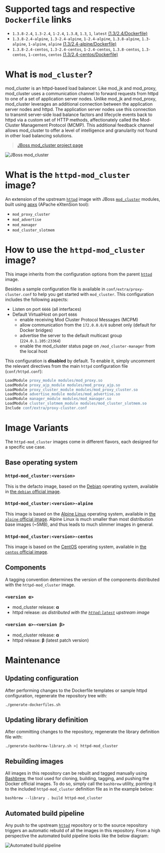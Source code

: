 # Supported tags and respective `Dockerfile` links

* `1.3.8-2.4`, `1.3-2.4`, `1-2.4`, `1.3.8`, `1.3`, `1`, `latest` [(1.3/2.4/Dockerfile)](https://github.com/antoineco/httpd-mod_cluster/blob/c680c86e92b6ccfc586201fa2a40462a83a8f7e5/1.3/2.4/Dockerfile)
* `1.3.8-2.4-alpine`, `1.3-2.4-alpine`, `1-2.4-alpine`, `1.3.8-alpine`, `1.3-alpine`, `1-alpine`, `alpine` [(1.3/2.4-alpine/Dockerfile)](https://github.com/antoineco/httpd-mod_cluster/blob/c680c86e92b6ccfc586201fa2a40462a83a8f7e5/1.3/2.4-alpine/Dockerfile)
* `1.3.8-2.4-centos`, `1.3-2.4-centos`, `1-2.4-centos`, `1.3.8-centos`, `1.3-centos`, `1-centos`, `centos` [(1.3/2.4-centos/Dockerfile)](https://github.com/antoineco/httpd-mod_cluster/blob/c680c86e92b6ccfc586201fa2a40462a83a8f7e5/1.3/2.4-centos/Dockerfile)

# What is `mod_cluster`?

mod_cluster is an httpd-based load balancer. Like mod_jk and mod_proxy, mod_cluster uses a communication channel to forward requests from httpd to one of a set of application server nodes. Unlike mod_jk and mod_proxy, mod_cluster leverages an additional connection between the application server nodes and httpd. The application server nodes use this connection to transmit server-side load balance factors and lifecycle events back to httpd via a custom set of HTTP methods, affectionately called the Mod-Cluster Management Protocol (MCMP). This additional feedback channel allows mod_cluster to offer a level of intelligence and granularity not found in other load balancing solutions.

> [JBoss mod_cluster project page][mod_cluster]

![JBoss mod_cluster][banner]

# What is the `httpd-mod_cluster` image?

An extension of the upstream [`httpd`][docker-httpd] image with JBoss [`mod_cluster`][mod_cluster] modules, built using [apxs][apxs] (APache eXtenSion tool):
* `mod_proxy_cluster`
* `mod_advertise`
* `mod_manager`
* `mod_cluster_slotmem`

# How to use the `httpd-mod_cluster` image?

This image inherits from the configuration options from the parent [`httpd`][docker-httpd] image.

Besides a sample configuration file is available in `conf/extra/proxy-cluster.conf` to help you get started with `mod_cluster`. This configuration includes the following aspects:
* Listen on port `6666` (all interfaces)
* Default VirtualHost on port `6666`
  * enable receiving Mod Cluster Protocol Messages (MCPM)
  * allow communication from the `172.0.0.0/8` subnet only (default for Docker bridges)
  * advertise the server to the default multicast group (`224.0.1.105:23364`)
  * enable the mod_cluster status page on `/mod_cluster-manager` from the local host

This configuration is **disabled** by default. To enable it, simply uncomment the relevant directives from the main `httpd` configuration file (`conf/httpd.conf`):

```apache
LoadModule proxy_module modules/mod_proxy.so
LoadModule proxy_ajp_module modules/mod_proxy_ajp.so
LoadModule proxy_cluster_module modules/mod_proxy_cluster.so
LoadModule advertise_module modules/mod_advertise.so
LoadModule manager_module modules/mod_manager.so
LoadModule cluster_slotmem_module modules/mod_cluster_slotmem.so
Include conf/extra/proxy-cluster.conf
```

# Image Variants

The `httpd-mod_cluster` images come in different flavors, each designed for a specific use case.

## Base operating system

### `httpd-mod_cluster:<version>`

This is the defacto image, based on the [Debian](http://debian.org) operating system, available in [the `debian` official image](https://hub.docker.com/_/debian).

### `httpd-mod_cluster:<version>-alpine`

This image is based on the [Alpine Linux](http://alpinelinux.org) operating system, available in [the `alpine` official image](https://hub.docker.com/_/alpine). Alpine Linux is much smaller than most distribution base images (~5MB), and thus leads to much slimmer images in general.

### `httpd-mod_cluster:<version>-centos`

This image is based on the [CentOS](https://www.centos.org/) operating system, available in [the `centos` official image][docker-centos].

## Components

A tagging convention determines the version of the components distributed with the `httpd-mod_cluster` image.

### `<version α>`

* mod_cluster release: **α**
* httpd release: *as distributed with the [`httpd:latest`][docker-httpd] upstream image*

### `<version α>-<version β>`

* mod_cluster release: **α**
* httpd release: **β** (latest patch version)

# Maintenance

## Updating configuration

After performing changes to the Dockerfile templates or sample httpd configuration, regenerate the repository tree with:

```
./generate-dockerfiles.sh
```

## Updating library definition

After committing changes to the repository, regenerate the library definition file with:

```
./generate-bashbrew-library.sh >| httpd-mod_cluster
```

## Rebuilding images

All images in this repository can be rebuilt and tagged manually using [Bashbrew][bashbrew], the tool used for cloning, building, tagging, and pushing the Docker official images. To do so, simply call the `bashbrew` utility, pointing it to the included `httpd-mod_cluster` definition file as in the example below:

```
bashbrew --library . build httpd-mod_cluster
```

## Automated build pipeline

Any push to the upstream [`httpd`][docker-httpd] repository or to the source repository triggers an automatic rebuild of all the images in this repository. From a high perspective the automated build pipeline looks like the below diagram:

![Automated build pipeline][pipeline]


[banner]: https://raw.githubusercontent.com/antoineco/httpd-mod_cluster/master/modcluster_banner_r1v2.png
[docker-httpd]: https://hub.docker.com/_/httpd/
[docker-centos]: https://hub.docker.com/_/centos/
[mod_cluster]: http://modcluster.io/
[apxs]: https://httpd.apache.org/docs/2.4/programs/apxs.html
[bashbrew]: https://github.com/docker-library/official-images/blob/master/bashbrew/README.md
[pipeline]: https://raw.githubusercontent.com/antoineco/httpd-mod_cluster/master/build_pipeline.png
